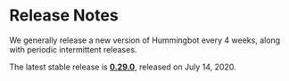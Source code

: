 # Release Notes

We generally release a new version of Hummingbot every 4 weeks, along with periodic intermittent releases.

The latest stable release is **[0.29.0](/release-notes/0.29.0)**, released on July 14, 2020.
